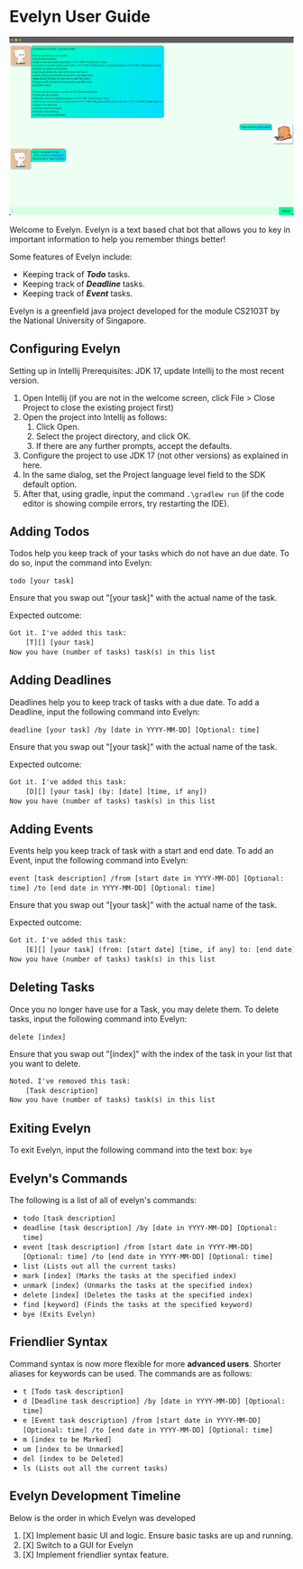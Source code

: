 # Evelyn User Guide
![Ui.png](Ui.png)

Welcome to Evelyn. Evelyn is a text based chat bot that allows you to key in important information to help you remember things better!

Some features of Evelyn include:
- Keeping track of **_Todo_** tasks.
- Keeping track of **_Deadline_** tasks.
- Keeping track of **_Event_** tasks.

Evelyn is a greenfield java project developed for the module CS2103T by the National University of Singapore.

## Configuring Evelyn
Setting up in Intellij
Prerequisites: JDK 17, update Intellij to the most recent version.

1. Open Intellij (if you are not in the welcome screen, click File > Close Project to close the existing project first)
2. Open the project into Intellij as follows:
   1. Click Open.
   2. Select the project directory, and click OK.
   3. If there are any further prompts, accept the defaults.
3. Configure the project to use JDK 17 (not other versions) as explained in here.
4. In the same dialog, set the Project language level field to the SDK default option.
5. After that, using gradle, input the command `.\gradlew run` (if the code editor is showing compile errors, try restarting the IDE).

## Adding Todos
Todos help you keep track of your tasks which do not have an due date.
To do so, input the command into Evelyn:

`todo [your task]` 

Ensure that you swap out "[your task]" with the actual name of the task.

Expected outcome:
```dtd
Got it. I've added this task:
    [T][] [your task]
Now you have (number of tasks) task(s) in this list 
```

## Adding Deadlines
Deadlines help you to keep track of tasks with a due date.
To add a Deadline, input the following command into Evelyn:

`deadline [your task] /by [date in YYYY-MM-DD] [Optional: time]`

Ensure that you swap out "[your task]" with the actual name of the task.

Expected outcome:
```dtd
Got it. I've added this task:
    [D][] [your task] (by: [date] [time, if any]) 
Now you have (number of tasks) task(s) in this list
```

## Adding Events
Events help you keep track of task with a start and end date.
To add an Event, input the following command into Evelyn:

`event [task description] /from [start date in YYYY-MM-DD] [Optional: time] /to [end date in YYYY-MM-DD] [Optional: time]`

Ensure that you swap out "[your task]" with the actual name of the task.

Expected outcome:
```dtd
Got it. I've added this task:
    [E][] [your task] (from: [start date] [time, if any] to: [end date] [time, if any]) 
Now you have (number of tasks) task(s) in this list
```

## Deleting Tasks
Once you no longer have use for a Task, you may delete them.
To delete tasks, input the following command into Evelyn:

`delete [index]`

Ensure that you swap out "[index]" with the index of the task in your list that you want to delete.
```dtd
Noted. I've removed this task:
    [Task description]
Now you have (number of tasks) task(s) in this list
```

## Exiting Evelyn
To exit Evelyn, input the following command into the text box:
`bye`

## Evelyn's Commands
The following is a list of all of evelyn's commands:

- `todo [task description]`
- `deadline [task description] /by [date in YYYY-MM-DD] [Optional: time]`
- `event [task description] /from [start date in YYYY-MM-DD] [Optional: time] /to [end date in YYYY-MM-DD] [Optional: time]`
- `list (Lists out all the current tasks)`
- `mark [index] (Marks the tasks at the specified index)`
- `unmark [index] (Unmarks the tasks at the specified index)`
- `delete [index] (Deletes the tasks at the specified index)`
- `find [keyword] (Finds the tasks at the specified keyword)`
- `bye (Exits Evelyn)`

## Friendlier Syntax
Command syntax is now more flexible for more **advanced users**. Shorter aliases for keywords can be used.
The commands are as follows:

- `t [Todo task description]`
- `d [Deadline task description] /by [date in YYYY-MM-DD] [Optional: time]`
- `e [Event task description] /from [start date in YYYY-MM-DD] [Optional: time] /to [end date in YYYY-MM-DD] [Optional: time]`
- `m [index to be Marked]`
- `um [index to be Unmarked]`
- `del [index to be Deleted]`
- `ls (Lists out all the current tasks)`

## Evelyn Development Timeline
Below is the order in which Evelyn was developed

1. [X] Implement basic UI and logic. Ensure basic tasks are up and running.
2. [X] Switch to a GUI for Evelyn
3. [X] Implement friendlier syntax feature.